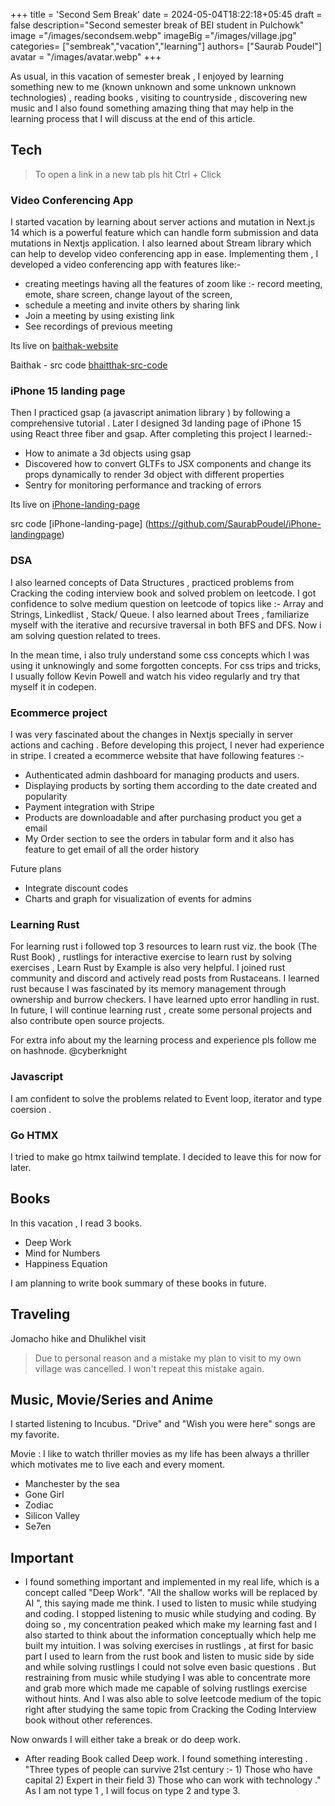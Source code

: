 +++
title = 'Second Sem Break'
date = 2024-05-04T18:22:18+05:45
draft = false
description="Second semester break of BEI student in Pulchowk"
image ="/images/secondsem.webp"
imageBig ="/images/village.jpg"
categories= ["sembreak","vacation","learning"]
authors= ["Saurab Poudel"]
avatar = "/images/avatar.webp"
+++

As usual, in this vacation of semester break , I enjoyed by learning something new to me (known unknown and some unknown unknown technologies) , reading books , visiting to countryside , discovering new music and I also found something amazing thing that may help in the learning process that  I will discuss at the end of this article.

## Tech

> To open a link in a new tab pls hit Ctrl + Click 


### Video Conferencing App

I started vacation by learning about server actions and mutation in Next.js 14 which is a powerful feature which can handle form submission and data mutations in Nextjs application. I also learned about Stream library which can help to develop video conferencing app in ease. Implementing them , I developed a video conferencing app with features like:-
- creating meetings having all the features of zoom like :- record meeting, emote, share screen, change layout of the screen, 
- schedule a meeting and invite others by sharing link
- Join a meeting by using existing link
- See recordings of previous meeting

Its live on   [baithak-website](https://baithak-nepal.vercel.app) 

Baithak - src code [bhaitthak-src-code](https://github.com/SaurabPoudel/baithak/)


### iPhone 15 landing page
Then I practiced gsap (a javascript animation library ) by  following a comprehensive  tutorial . 
Later I designed 3d landing page of iPhone 15 using React three fiber and gsap.
After completing this project I learned:-
- How to animate a 3d objects using gsap 
- Discovered how to convert GLTFs to JSX components and change its props dynamically to render 3d object with different properties
- Sentry for monitoring performance and tracking of errors

Its live on [iPhone-landing-page]( i-phone-landingpage.vercel.app ) 

src code [iPhone-landing-page] (https://github.com/SaurabPoudel/iPhone-landingpage)

### DSA 

I also learned concepts of Data Structures , practiced problems from Cracking the coding interview book and solved problem on leetcode. I got confidence to solve medium question on leetcode of topics like :- Array and Strings, Linkedlist , Stack/ Queue.
I also learned about Trees , familiarize myself with the iterative and recursive traversal in both BFS and DFS. Now i am solving question related to trees.


In the mean time, i also truly understand some css concepts which I was using it unknowingly and some forgotten concepts. For css trips and tricks, I usually follow Kevin Powell and watch his video regularly and try that myself it in codepen. 

### Ecommerce project 

I was very fascinated about the changes in Nextjs specially in server actions and caching . Before developing this project, I never had experience in stripe. I created a ecommerce website that have following features :-
- Authenticated admin dashboard for managing products and users. 
- Displaying products by sorting them according to the date created and popularity
- Payment integration with Stripe
- Products are downloadable and after purchasing product you get a email
- My Order section to see the orders in tabular form and it also has feature to get email of all the order history

Future plans
- Integrate discount codes 
- Charts and graph for visualization of events for admins


### Learning Rust

For learning rust i followed top 3 resources to learn rust viz. the book (The Rust Book) , rustlings for interactive exercise to learn rust by solving  exercises , Learn Rust by Example is also very helpful. I joined rust community and discord and actively read posts from Rustaceans. I learned rust because I was fascinated by its memory management through ownership and burrow checkers. I have learned upto error handling in rust. In future, I will continue learning rust , create some personal projects and also contribute open source projects. 

For extra info about my the learning process and experience pls follow me on hashnode. @cyberknight

### Javascript

I am confident to solve the problems related to Event loop, iterator and type coersion .

### Go HTMX 

I tried to make go htmx tailwind template. I decided to leave this for now for later.



## Books

In this vacation , I read 3 books.

- Deep Work
- Mind for Numbers
- Happiness Equation

I am planning to write book summary of these books in future. 

## Traveling  

Jomacho hike and Dhulikhel visit



> Due to personal reason and a mistake my plan to visit to my own village was cancelled. I won't repeat this mistake again. 



## Music, Movie/Series and Anime

I started listening to Incubus. "Drive" and "Wish you were here" songs are my favorite. 

Movie : I like to watch thriller movies as my life has been always a thriller which motivates me to live each and every moment.
- Manchester by the sea
- Gone Girl
- Zodiac 
- Silicon Valley
- Se7en


## Important 

- I found something important and implemented in my real life, which is a concept called "Deep Work". "All the shallow works will be replaced by AI ", this saying made me think. I used to listen to music while studying and coding. I stopped listening to music while studying and coding. By doing so , my concentration peaked which make my learning fast and I also started to think about the information conceptually which help me built my intuition. I was solving exercises in rustlings , at first for basic part I used to learn from the rust book and listen to music side by side and while solving rustlings I could not solve even basic questions . But restraining from music while studying I was able to concentrate more and grab more which made me capable of solving rustlings exercise without hints. And I was also able to solve leetcode medium of the topic right after  studying the same topic from Cracking the Coding Interview book without other references.  

Now onwards I will either take a break or do deep work. 

- After reading Book called Deep work. I found something interesting . "Three types of people can survive 21st century  :- 1) Those who have capital 2) Expert in their field 3) Those who can work with technology ." As I am not type 1 , I will focus on type 2 and type 3. 











